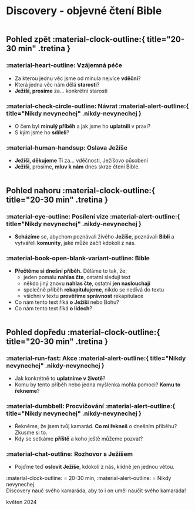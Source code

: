 # Discovery - objevné čtení Bible

<div class="swiper" markdown>
<div class="swiper-pagination"></div>
<div class="column-wrapper swiper-wrapper" markdown>
<div class="column swiper-slide" markdown>

## Pohled zpět :material-clock-outline:{ title="20-30 min" .tretina }

### :material-heart-outline: Vzájemná péče
- Za kterou jednu věc jsme od minula nejvíce **vděční**?
- Která jedna věc nám dělá **starosti**?
- **Ježíši, prosíme** za... konkrétní starosti

### :material-check-circle-outline: Návrat :material-alert-outline:{ title="Nikdy nevynechej" .nikdy-nevynechej }

- O čem byl **minulý příběh** a jak jsme ho **uplatnili** v praxi?
- S kým jsme ho **sdíleli**?

### :material-human-handsup: Oslava Ježíše
- **Ježíši, děkujeme** Ti za... vděčnosti, Ježíšovo působení
- **Ježíši**, prosíme, **mluv k nám** dnes skrze čtení Bible.

</div>
<div class="column swiper-slide" markdown>

## Pohled nahoru :material-clock-outline:{ title="20-30 min" .tretina }

### :material-eye-outline: Posílení vize :material-alert-outline:{ title="Nikdy nevynechej" .nikdy-nevynechej }
- **Scházíme** se, abychom poznávali živého **Ježíše**, poznávali **Bibli** a vytvářeli **komunity**, jaké může začít kdokoli z nás.

### :material-book-open-blank-variant-outline: Bible
- **Přečtěme si dnešní příběh.** Děláme to tak, že:
    - jeden pomalu **nahlas čte**, ostatní sledují text
    - někdo jiný znovu **nahlas čte**, ostatní **jen naslouchají**
    - společně příběh **rekapitulujeme**, nikdo se nedívá do textu
    - všichni v textu **prověříme správnost** rekapitulace
- Co nám tento text říká **o Ježíši** nebo Bohu?
- Co nám tento text říká **o lidech**?

</div>
<div class="column swiper-slide" markdown>

## Pohled dopředu :material-clock-outline:{ title="20-30 min" .tretina }

### :material-run-fast: Akce :material-alert-outline:{ title="Nikdy nevynechej" .nikdy-nevynechej }
- Jak konkrétně to **uplatníme v životě**?
- Komu by tento příběh nebo jedna myšlenka mohla pomoci? **Komu to řekneme**?

### :material-dumbbell: Procvičování :material-alert-outline:{ title="Nikdy nevynechej" .nikdy-nevynechej }
- Řekněme, že jsem tvůj kamarád. **Co mi řekneš** o dnešním příběhu? Zkusme si to.
- Kdy se setkáme **příště** a koho ještě můžeme pozvat?

### :material-chat-outline: Rozhovor s Ježíšem
- Pojďme teď **oslovit Ježíše**, kdokoli z nás, klidně jen jednou větou.

</div>
</div>
</div>

<div class="paticka" markdown>
<span class="print-only" markdown>:material-clock-outline: = 20-30 min, :material-alert-outline: = Nikdy nevynechej</span>
<br>Discovery nauč svého kamaráda, aby to i on uměl naučit svého kamaráda!

<p class="print-only">květen 2024</p>
</div>
